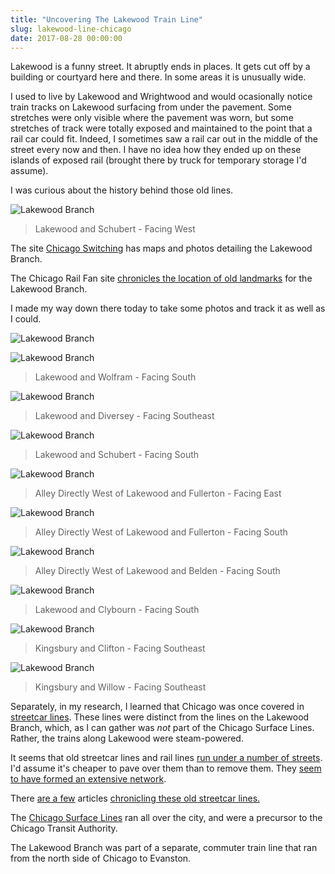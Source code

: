 ```yaml
---
title: "Uncovering The Lakewood Train Line"
slug: lakewood-line-chicago
date: 2017-08-28 00:00:00
---
```


Lakewood is a funny street. It abruptly ends in places. It gets cut off by a building or courtyard here and there. In some areas it is unusually wide.

I used to live by Lakewood and Wrightwood and would ocasionally notice train tracks on Lakewood surfacing from under the pavement. Some stretches were only visible where the pavement was worn, but some stretches of track were totally exposed and maintained to the point that a rail car could fit. Indeed, I sometimes saw a rail car out in the middle of the street every now and then. I have no idea how they ended up on these islands of exposed rail (brought there by truck for temporary storage I'd assume).

I was curious about the history behind those old lines.

![Lakewood Branch](/assets/lakewood-line-chicago/3.jpg)

> Lakewood and Schubert - Facing West

The site [Chicago Switching](http://www.chicagoswitching.com/chicago/former-milwaukee-road-cp-rail-chicago-terminal/c-e-lakewood-branch/) has maps and photos detailing the Lakewood Branch.

The Chicago Rail Fan site [chronicles the location of old landmarks](https://www.chicagorailfan.com/mscmspev.html) for the Lakewood Branch.

I made my way down there today to take some photos and track it as well as I could.

![Lakewood Branch](/assets/lakewood-line-chicago/route.png)

![Lakewood Branch](/assets/lakewood-line-chicago/1.jpg)

> Lakewood and Wolfram - Facing South

![Lakewood Branch](/assets/lakewood-line-chicago/2.jpg)

> Lakewood and Diversey - Facing Southeast

![Lakewood Branch](/assets/lakewood-line-chicago/4.jpg)

> Lakewood and Schubert - Facing South

![Lakewood Branch](/assets/lakewood-line-chicago/5.jpg)

> Alley Directly West of Lakewood and Fullerton - Facing East

![Lakewood Branch](/assets/lakewood-line-chicago/6.jpg)

> Alley Directly West of Lakewood and Fullerton - Facing South

![Lakewood Branch](/assets/lakewood-line-chicago/7.jpg)

> Alley Directly West of Lakewood and Belden - Facing South

![Lakewood Branch](/assets/lakewood-line-chicago/8.jpg)

> Lakewood and Clybourn - Facing South

![Lakewood Branch](/assets/lakewood-line-chicago/9.jpg)

> Kingsbury and Clifton - Facing Southeast

![Lakewood Branch](/assets/lakewood-line-chicago/10.jpg)

> Kingsbury and Willow - Facing Southeast

Separately, in my research, I learned that Chicago was once covered in [streetcar lines](http://chicagoinmaps.com/chicagostreetcars.html). These lines were distinct from the lines on the Lakewood Branch, which, as I can gather was _not_ part of the Chicago Surface Lines. Rather, the trains along Lakewood were steam-powered.

It seems that old streetcar lines and rail lines [run under a number of streets](https://www.dnainfo.com/chicago/20170509/lincoln-square/lawrence-avenue-streetcar-tracks-unearthed-during-construction). I'd assume it's cheaper to pave over them than to remove them. They [seem to have formed an extensive network](http://chicagoinmaps.com/chicagostreetcars.html).

There [are a few](http://www.lakeviewhistoricalchronicles.org/2015/06/public-transport-in-lake-view.html) articles [chronicling these old streetcar lines.](http://www.lakeviewhistoricalchronicles.org/2015/06/modern-transport.html)

The [Chicago Surface Lines](https://en.wikipedia.org/wiki/Chicago_Surface_Lines#Routes) ran all over the city, and were a precursor to the Chicago Transit Authority.

The Lakewood Branch was part of a separate, commuter train line that ran from the north side of Chicago to Evanston.
